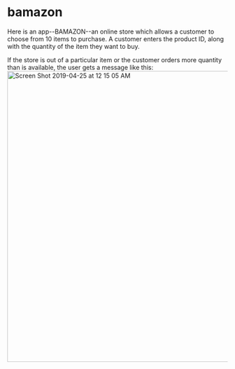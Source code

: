 # bamazon

Here is an app--BAMAZON--an online store which allows a customer to choose from 10 items to purchase.
A customer enters the product ID, along with the quantity of the item they want to buy. 




If the store is out of a particular item or the customer orders more quantity than is available, the user gets a message like this:
<img width="666" alt="Screen Shot 2019-04-25 at 12 15 05 AM" src="https://user-images.githubusercontent.com/42423647/56711504-bf595e00-66f0-11e9-9b1a-310e4759e437.png">

